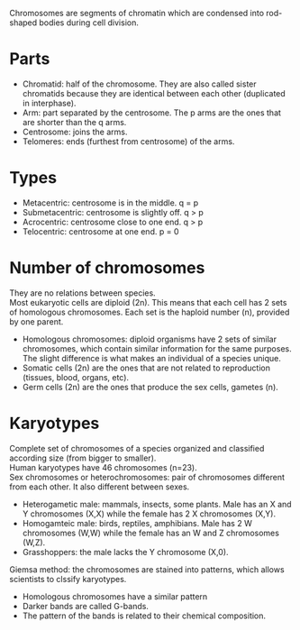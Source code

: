 Chromosomes are segments of chromatin which are condensed into rod-shaped bodies during cell division.

# Parts
- Chromatid: half of the chromosome. They are also called sister chromatids because they are identical between each other (duplicated in interphase).
- Arm: part separated by the centrosome. The p arms are the ones that are shorter than the q arms.
- Centrosome: joins the arms.
- Telomeres: ends (furthest from centrosome) of the arms.

# Types
- Metacentric: centrosome is in the middle. q = p
- Submetacentric: centrosome is slightly off. q > p
- Acrocentric: centrosome close to one end. q > p
- Telocentric: centrosome at one end. p = 0

# Number of chromosomes
They are no relations between species.  
Most eukaryotic cells are diploid (2n). This means that each cell has 2 sets of homologous chromosomes. Each set is the haploid number (n), provided by one parent. 
- Homologous chromosomes: diploid organisms have 2 sets of similar chromosomes, which contain similar information for the same purposes. The slight difference is what makes an individual of a species unique.
- Somatic cells (2n) are the ones that are not related to reproduction (tissues, blood, organs, etc).
- Germ cells (2n) are the ones that produce the sex cells, gametes (n).

# Karyotypes
Complete set of chromosomes of a species organized and classified according size (from bigger to smaller).  
Human karyotypes have 46 chromosomes (n=23).  
Sex chromosomes or heterochromosomes: pair of chromosomes different from each other. It also different between sexes.
- Heterogametic male: mammals, insects, some plants. Male has an X and Y chromosomes (X,X) while the female has 2 X chromosomes (X,Y).
- Homogamteic male: birds, reptiles, amphibians. Male has 2 W chromosomes (W,W) while the female has an W and Z chromosomes (W,Z).
- Grasshoppers: the male lacks the Y chromosome (X,0).

Giemsa method: the chromosomes are stained into patterns, which allows scientists to clssify karyotypes.
- Homologous chromosomes have a similar pattern
- Darker bands are called G-bands.
- The pattern of the bands is related to their chemical composition.
